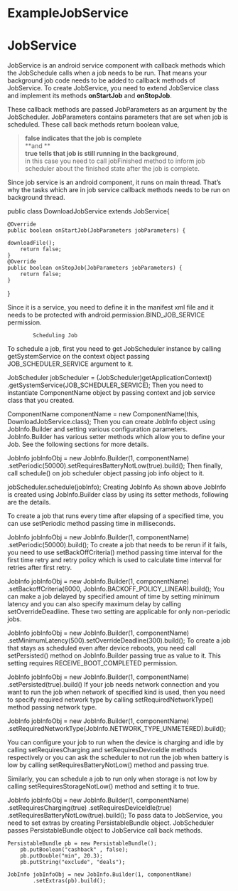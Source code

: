 # ExampleJobService

# JobService

JobService is an android service component with callback methods which the JobSchedule calls when a job needs to be run. That means your background job code needs to be added to callback methods of JobService. To create JobService, you need to extend JobService class and implement its methods **onStartJob** and **onStopJob**.

These callback methods are passed JobParameters as an argument by the JobScheduler. 
JobParameters contains parameters that are set when job is scheduled. 
These call back methods return boolean value,
> **false indicates that the job is complete**    
                     **and **   
> **true tells that job is still running in the background**,      
 in this case you need to call jobFinished method to inform job scheduler about the finished state after the job is complete.



Since job service is an android component, it runs on main thread. That’s why the tasks which are in job service callback methods needs to be run on background thread.

 public class DownloadJobService extends JobService{

    @Override
    public boolean onStartJob(JobParameters jobParameters) {
	
	downloadFile();
        return false;
    }
    @Override
    public boolean onStopJob(JobParameters jobParameters) {
        return false;
    }
} 


Since it is a service, you need to define it in the manifest xml file and it needs to be protected with android.permission.BIND_JOB_SERVICE permission.

<service android:name=".DbUpdateJobService"
            android:permission="android.permission.BIND_JOB_SERVICE" ></service>
            
            
            
            
            Scheduling Job
To schedule a job, first you need to get JobScheduler instance by calling getSystemService on the context object passing JOB_SCHEDULER_SERVICE argument to it.

JobScheduler jobScheduler = (JobScheduler)getApplicationContext()
.getSystemService(JOB_SCHEDULER_SERVICE);
Then you need to instantiate ComponentName object by passing context and job service class that you created.

ComponentName componentName = new ComponentName(this,
        DownloadJobService.class);
Then you can create JobInfo object using JobInfo.Builder and setting various configuration parameters. JobInfo.Builder has various setter methods which allow you to define your Job. See the following sections for more details.

 JobInfo jobInfoObj = new JobInfo.Builder(1, componentName)
.setPeriodic(50000).setRequiresBatteryNotLow(true).build();
Then finally, call schedule() on job scheduler object passing job info object to it.

 jobScheduler.schedule(jobInfo);
Creating JobInfo
As shown above JobInfo is created using JobInfo.Builder class by using its setter methods, following are the details.

To create a job that runs every time after elapsing of a specified time, you can use setPeriodic method passing time in milliseconds.

 JobInfo jobInfoObj = new JobInfo.Builder(1, componentName)
.setPeriodic(50000).build();
To create a job that needs to be rerun if it fails, you need to use setBackOffCriteria() method passing time interval for the first time retry and retry policy which is used to calculate time interval for retries after first retry.

 JobInfo jobInfoObj = new JobInfo.Builder(1, componentName)
      .setBackoffCriteria(6000, JobInfo.BACKOFF_POLICY_LINEAR).build();
You can make a job delayed by specified amount of time by setting minimum latency and you can also specify maximum delay by calling setOverrideDeadline. These two setting are applicable for only non-periodic jobs.

 JobInfo jobInfoObj = new JobInfo.Builder(1, componentName)
        .setMinimumLatency(500).setOverrideDeadline(300).build();
To create a job that stays as scheduled even after device reboots, you need call setPersisted() method on JobInfo.Builder passing true as value to it. This setting requires RECEIVE_BOOT_COMPLETED permission.

 JobInfo jobInfoObj = new JobInfo.Builder(1, componentName)
        .setPersisted(true).build()
If your job needs network connection and you want to run the job when network of specified kind is used, then you need to specify required network type by calling setRequiredNetworkType() method passing network type.

 JobInfo jobInfoObj = new JobInfo.Builder(1, componentName)
        .setRequiredNetworkType(JobInfo.NETWORK_TYPE_UNMETERED).build();

 
You can configure your job to run when the device is charging and idle by calling setRequiresCharging and setRequiresDeviceIdle methods respectively or you can ask the scheduler to not run the job when battery is low by calling setRequiresBatteryNotLow() method and passing true.

Similarly, you can schedule a job to run only when storage is not low by calling setRequiresStorageNotLow() method and setting it to true.

 JobInfo jobInfoObj = new JobInfo.Builder(1, componentName)
        .setRequiresCharging(true)
        .setRequiresDeviceIdle(true)
        .setRequiresBatteryNotLow(true).build();
To pass data to JobService, you need to set extras by creating PersistableBundle object. JobScheduler passes PersistableBundle object to JobService call back methods.

 	PersistableBundle pb = new PersistableBundle();
	    pb.putBoolean("cashback" , false);
	    pb.putDouble("min", 20.3);
	    pb.putString("exclude", "deals");

	JobInfo jobInfoObj = new JobInfo.Builder(1, componentName)
			.setExtras(pb).build();
